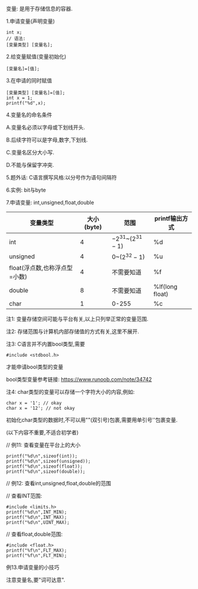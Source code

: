变量: 是用于存储信息的容器.

1.申请变量(声明变量)

```
int x;
// 语法: 
[变量类型] [变量名];
```

2.给变量赋值(变量初始化)

```
[变量名]=[值];
```



3.在申请的同时赋值

```
[变量类型] [变量名]=[值];
int x = 1;
printf("%d",x);
```



4.变量名的命名条件

A.变量名必须以字母或下划线开头.

B.后续字符可以是字母,数字,下划线.

C.变量名区分大小写.

D.不能与保留字冲突.



5.题外话: C语言撰写风格:以分号作为语句间隔符



6.实例: bit与byte



7.申请变量: int,unsigned,float,double

| 变量类型                      | 大小(byte) | 范围                   | printf输出方式  |
| ----------------------------- | ---------- | ---------------------- | --------------- |
| int                           | 4          | $-2^{31}$~($2^{31}-1$) | %d              |
| unsigned                      | 4          | 0~($2^{32}-1$)         | %u              |
| float(浮点数,也称浮点型=小数) | 4          | 不需要知道             | %f              |
| double                        | 8          | 不需要知道             | %lf(long float) |
| char                          | 1          | 0-255                  | %c              |

注1: 变量存储空间可能与平台有关,以上只列举正常的变量范围.

注2: 存储范围与计算机内部存储值的方式有关,这里不展开.

注3: C语言并不内置bool类型,需要

```
#include <stdbool.h>
```

才能申请bool类型的变量

bool类型变量参考链接: https://www.runoob.com/note/34742

注4: char类型的变量可以存储一个字符大小的内容,例如:

```
char x = '1'; // okay
char x = '12'; // not okay
```

初始化char类型的数据时,不可以用""(双引号)包裹,需要用单引号''包裹变量.

(以下内容不重要,不适合初学者)

// 例11: 查看变量在平台上的大小

```
printf("%d\n",sizeof(int));
printf("%d\n",sizeof(unsigned));
printf("%d\n",sizeof(float));
printf("%d\n",sizeof(double));
```





// 例12: 查看int,unsigned,float,double的范围

// 查看INT范围:

```
#include <limits.h>
printf("%d\n",INT_MIN);
printf("%d\n",INT_MAX);
printf("%d\n",UINT_MAX);
```



// 查看float,double范围:

```
#include <float.h>
printf("%f\n",FLT_MAX);
printf("%f\n",FLT_MIN);
```



例13.申请变量的小技巧

注意变量名,要"词可达意".